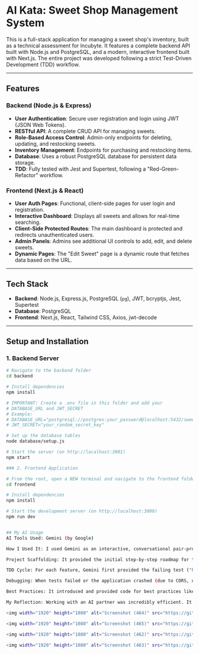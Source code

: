 
# AI Kata: Sweet Shop Management System

This is a full-stack application for managing a sweet shop's inventory, built as a technical assessment for Incubyte. It features a complete backend API built with Node.js and PostgreSQL, and a modern, interactive frontend built with Next.js. The entire project was developed following a strict Test-Driven Development (TDD) workflow.

---

## Features

### Backend (Node.js & Express)
* **User Authentication**: Secure user registration and login using JWT (JSON Web Tokens).
* **RESTful API**: A complete CRUD API for managing sweets.
* **Role-Based Access Control**: Admin-only endpoints for deleting, updating, and restocking sweets.
* **Inventory Management**: Endpoints for purchasing and restocking items.
* **Database**: Uses a robust PostgreSQL database for persistent data storage.
* **TDD**: Fully tested with Jest and Supertest, following a "Red-Green-Refactor" workflow.

### Frontend (Next.js & React)
* **User Auth Pages**: Functional, client-side pages for user login and registration.
* **Interactive Dashboard**: Displays all sweets and allows for real-time searching.
* **Client-Side Protected Routes**: The main dashboard is protected and redirects unauthenticated users.
* **Admin Panels**: Admins see additional UI controls to add, edit, and delete sweets.
* **Dynamic Pages**: The "Edit Sweet" page is a dynamic route that fetches data based on the URL.

---

## Tech Stack

* **Backend**: Node.js, Express.js, PostgreSQL (`pg`), JWT, bcryptjs, Jest, Supertest
* **Database**: PostgreSQL
* **Frontend**: Next.js, React, Tailwind CSS, Axios, jwt-decode

---

## Setup and Installation

### 1. Backend Server
```bash
# Navigate to the backend folder
cd backend

# Install dependencies
npm install

# IMPORTANT: Create a .env file in this folder and add your
# DATABASE_URL and JWT_SECRET
# Example:
# DATABASE_URL="postgresql://postgres:your_password@localhost:5432/sweet_shop"
# JWT_SECRET="your_random_secret_key"

# Set up the database tables
node database/setup.js

# Start the server (on http://localhost:3001)
npm start

### 2. Frontend Application

# From the root, open a NEW terminal and navigate to the frontend folder
cd frontend

# Install dependencies
npm install

# Start the development server (on http://localhost:3000)
npm run dev


## My AI Usage
AI Tools Used: Gemini (by Google)

How I Used It: I used Gemini as an interactive, conversational pair-programming partner for the entire project lifecycle.

Project Scaffolding: It provided the initial step-by-step roadmap for the project structure, TDD workflow, and database migration.

TDD Cycle: For each feature, Gemini first provided the failing test ("Red" phase) and then the code to make it pass ("Green" phase), including all the necessary backend and frontend logic.

Debugging: When tests failed or the application crashed (due to CORS, database race conditions, typos, or state management issues), I provided the error messages, and Gemini diagnosed the root cause and provided the corrected code.

Best Practices: It introduced and provided code for best practices like using .env files for secrets, creating an admin middleware for role-based security, and managing test database states.

My Reflection: Working with an AI partner was incredibly efficient. It allowed me to focus on understanding the flow and logic of TDD and full-stack development without getting stuck on minor syntax errors. It was like having a senior developer guiding me brick-by-brick, providing code snippets and explaining complex concepts in real-time.

<img width="1920" height="1080" alt="Screenshot (464)" src="https://github.com/user-attachments/assets/5e05e92f-7be0-405e-aabe-d05dc702f551" />

<img width="1920" height="1080" alt="Screenshot (465)" src="https://github.com/user-attachments/assets/0e449092-eb89-41ec-9cb9-accb3c636760" />

<img width="1920" height="1080" alt="Screenshot (462)" src="https://github.com/user-attachments/assets/f766580b-b997-4ced-9fae-a3ebc141ebfd" />

<img width="1920" height="1080" alt="Screenshot (463)" src="https://github.com/user-attachments/assets/8d988994-a8d0-4757-8034-8b22dcd7cb3e" />
